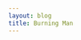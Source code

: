 ```yaml
---
layout: blog
title: Burning Man
---
```


<div id=></div>

<script>

	var url = "http://127.0.0.1:4000/images.json"
	var posts = [{"alias": 'Burning_Man', "title": "Burning Man"}]

	posts.forEach(function(post){

		var title = $("<h3>").append(post.title);
		var article = $('<article class="6u 12u$(xsmall) work-item">').attr('id', post.alias);
		$(article).append(title);
		article.appendTo("#gallery");

	});

	$.getJSON(url, function(data){
		$.each(data, function(key, val){
			var img = $('<img class="img-gallery">').attr("src", val.url.small.concat(val.file));
		  	var link = $('<a class="image fit thumb">').attr("href", val.url.large.concat(val.file));
		  	$(val.post).append(link.html(img))
		});
	});

</script>